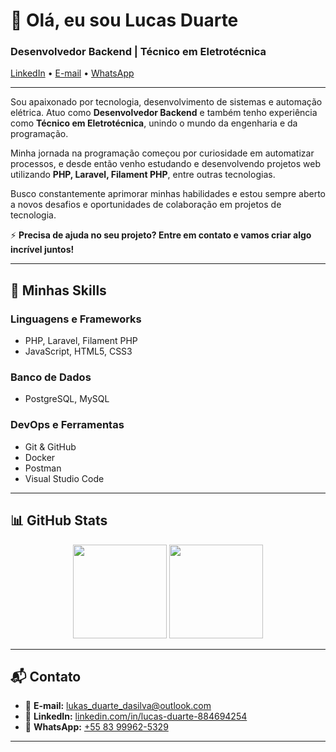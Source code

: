 # 👋 Olá, eu sou Lucas Duarte
### Desenvolvedor Backend | Técnico em Eletrotécnica

[LinkedIn](https://www.linkedin.com/in/lucas-duarte-884694254/) • [E-mail](mailto:lukas_duarte_dasilva@outlook.com) • [WhatsApp](https://wa.me/5583999625329)

---

Sou apaixonado por tecnologia, desenvolvimento de sistemas e automação elétrica. Atuo como **Desenvolvedor Backend** e também tenho experiência como **Técnico em Eletrotécnica**, unindo o mundo da engenharia e da programação.

Minha jornada na programação começou por curiosidade em automatizar processos, e desde então venho estudando e desenvolvendo projetos web utilizando **PHP, Laravel, Filament PHP**, entre outras tecnologias.

Busco constantemente aprimorar minhas habilidades e estou sempre aberto a novos desafios e oportunidades de colaboração em projetos de tecnologia.

⚡ **Precisa de ajuda no seu projeto? Entre em contato e vamos criar algo incrível juntos!**

---

## 🚀 Minhas Skills

### Linguagens e Frameworks
- PHP, Laravel, Filament PHP
- JavaScript, HTML5, CSS3

### Banco de Dados
- PostgreSQL, MySQL

### DevOps e Ferramentas
- Git & GitHub
- Docker
- Postman
- Visual Studio Code

---

## 📊 GitHub Stats

<div align="center">
  <img height="150em" src="https://github-readme-stats.vercel.app/api?username=lucas-duarte&show_icons=true&theme=radical"/>
  <img height="150em" src="https://github-readme-stats.vercel.app/api/top-langs/?username=lucas-duarte&layout=compact&langs_count=7&theme=radical"/>
</div>

---

## 📬 Contato

- 📧 **E-mail:** lukas_duarte_dasilva@outlook.com
- 💼 **LinkedIn:** [linkedin.com/in/lucas-duarte-884694254](https://www.linkedin.com/in/lucas-duarte-884694254/)
- 💬 **WhatsApp:** [+55 83 99962-5329](https://wa.me/5583999625329)

---
